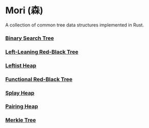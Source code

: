 # Mori (森)

A collection of common tree data structures implemented in Rust.

### [Binary Search Tree][bst]

### [Left-Leaning Red-Black Tree][rbt]

### [Leftist Heap][lh]

### [Functional Red-Black Tree][f-rbt]

### [Splay Heap][sh]

### [Pairing Heap][ph]

### [Merkle Tree](/merkle_tree/)

[bst]: binary_search_tree/
[rbt]: red_black_tree/
[lh]: leftist_heap/
[f-rbt]: functional_rbt/
[sh]: splay_heap/
[ph]: pairing_heap/
